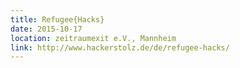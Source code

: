 ```yaml
---
title: Refugee{Hacks}
date: 2015-10-17
location: zeitraumexit e.V., Mannheim
link: http://www.hackerstolz.de/de/refugee-hacks/
---
```

